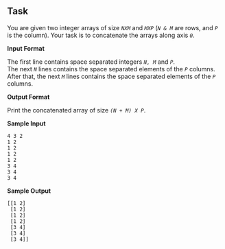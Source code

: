 ## Task

You are given two integer arrays of size *`NXM`* and *`MXP`* (*`N & M`* are rows, and *`P`* is the column). Your task is to concatenate the arrays along axis *`0`*.  

**Input Format**

The first line contains space separated integers *`N, M`* and *`P`*.  
The next *`N`* lines contains the space separated elements of the *`P`* columns.  
After that, the next *`M`* lines contains the space separated elements of the *`P`* columns.  

**Output Format**

Print the concatenated array of size *`(N + M) X P`*.  

**Sample Input**
```
4 3 2
1 2
1 2 
1 2
1 2
3 4
3 4
3 4 
```
**Sample Output**
```
[[1 2]
 [1 2]
 [1 2]
 [1 2]
 [3 4]
 [3 4]
 [3 4]] 
 ```